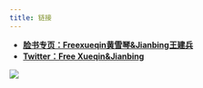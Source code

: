 ```yaml
---
title: 链接
---
```


- **[脸书专页：Freexueqin黄雪琴&Jianbing王建兵](https://www.facebook.com/Freexueqinjianbing)**
- **[Twitter：Free Xueqin&Jianbing](https://twitter.com/freeXueBing)**

![](https://i.imgur.com/YTEI5n7.png)
